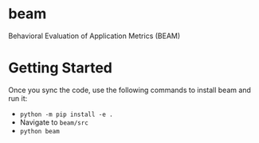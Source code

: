 # beam
Behavioral Evaluation of Application Metrics (BEAM)

# Getting Started
Once you sync the code, use the following commands to install beam and run it:
- `python -m pip install -e .`
- Navigate to `beam/src`
- `python beam`